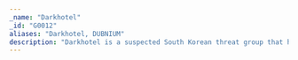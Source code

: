 ```yaml
---
_name: "Darkhotel"
_id: "G0012"
aliases: "Darkhotel, DUBNIUM"
description: "Darkhotel is a suspected South Korean threat group that has targeted victims primarily in East Asia since at least 2004. The group's name is based on cyber espionage operations conducted via hotel Internet networks against traveling executives and other select guests. Darkhotel has also conducted spearphishing campaigns and infected victims through peer-to-peer and file sharing networks."
---
```

